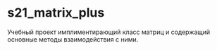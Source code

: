 # s21_matrix_plus
Учебный проект имплиментирающий класс матриц и содержащий основные методы взаимодействия с ними. 
